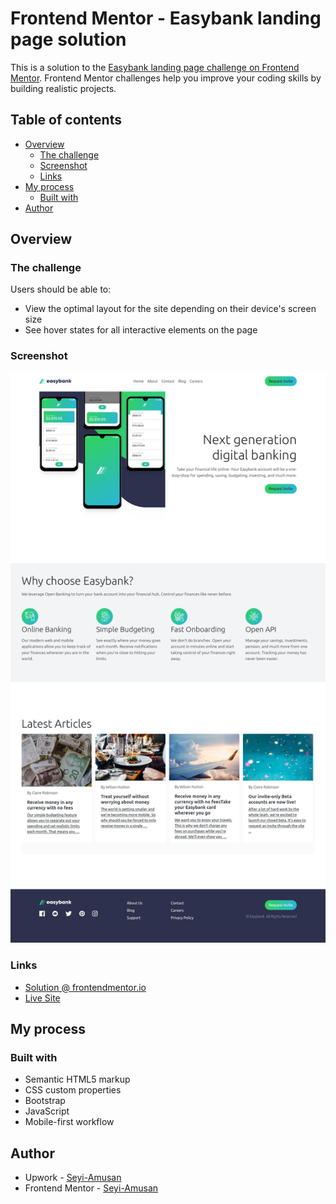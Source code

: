 # Frontend Mentor - Easybank landing page solution

This is a solution to the [Easybank landing page challenge on Frontend Mentor](https://www.frontendmentor.io/challenges/easybank-landing-page-WaUhkoDN). Frontend Mentor challenges help you improve your coding skills by building realistic projects. 

## Table of contents

- [Overview](#overview)
  - [The challenge](#the-challenge)
  - [Screenshot](#screenshot)
  - [Links](#links)
- [My process](#my-process)
  - [Built with](#built-with)
- [Author](#author)


## Overview

### The challenge

Users should be able to:

- View the optimal layout for the site depending on their device's screen size
- See hover states for all interactive elements on the page

### Screenshot

![Screenshot](image.png)



### Links

 - [Solution @ frontendmentor.io](https://your-solution-url.com)
 - [Live Site](https://seyi-amusan.github.io/easybank-landing-page/)

## My process

### Built with

- Semantic HTML5 markup
- CSS custom properties
- Bootstrap
- JavaScript
- Mobile-first workflow



## Author

- Upwork - [Seyi-Amusan](https://www.upwork.com/freelancers/~010722464f8f321738?mp_source=share)
- Frontend Mentor - [Seyi-Amusan](https://www.frontendmentor.io/profile/Seyi-Amusan)

